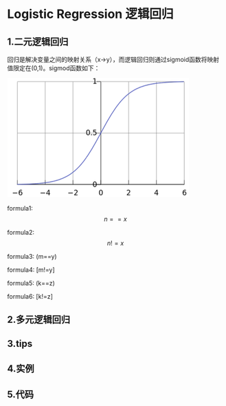   
# Logistic Regression 逻辑回归
## 1.二元逻辑回归   
回归是解决变量之间的映射关系（x->y），而逻辑回归则通过sigmoid函数将映射值限定在(0,1)。sigmod函数如下：  

![sigmoid](./sigmod.png "sigmoid") 
 

 <script type="text/javascript" src="http://cdn.mathjax.org/mathjax/latest/MathJax.js?config=default"></script> 
 

 
 formula1: $$ n==x $$

formula2: $$ n!=x $$

formula3: (m==y)

formula4: [m!=y]

formula5: \(k==z\)

formula6: \[k!=z\] 
 
## 2.多元逻辑回归  
## 3.tips  

## 4.实例 
 
## 5.代码